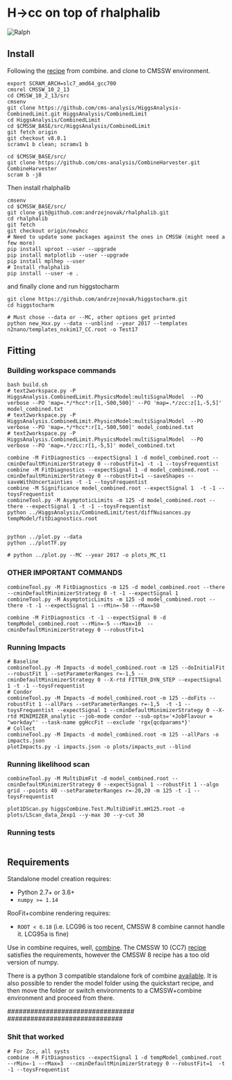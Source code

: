 # H->cc on top of rhalphalib

![Ralph](https://upload.wikimedia.org/wikipedia/en/thumb/1/14/Ralph_Wiggum.png/220px-Ralph_Wiggum.png)

## Install
Following the [recipe](https://cms-analysis.github.io/HiggsAnalysis-CombinedLimit/#cc7-release-cmssw_10_2_x-recommended-version) from combine. and clone to CMSSW environment.
```
export SCRAM_ARCH=slc7_amd64_gcc700
cmsrel CMSSW_10_2_13
cd CMSSW_10_2_13/src
cmsenv
git clone https://github.com/cms-analysis/HiggsAnalysis-CombinedLimit.git HiggsAnalysis/CombinedLimit
cd HiggsAnalysis/CombinedLimit
cd $CMSSW_BASE/src/HiggsAnalysis/CombinedLimit
git fetch origin
git checkout v8.0.1
scramv1 b clean; scramv1 b

cd $CMSSW_BASE/src/
git clone https://github.com/cms-analysis/CombineHarvester.git CombineHarvester
scram b -j8
```
Then install rhalphalib

```
cmsenv
cd $CMSSW_BASE/src/
git clone git@github.com:andrzejnovak/rhalphalib.git
cd rhalphalib
git fetch
git checkout origin/newhcc
# Need to update some packages against the ones in CMSSW (might need a few more)
pip install uproot --user --upgrade
pip install matplotlib --user --upgrade
pip install mplhep --user
# Install rhalphalib 
pip install --user -e .
```

and finally clone and run higgstocharm

```
git clone https://github.com/andrzejnovak/higgstocharm.git
cd higgstocharm

# Must chose --data or --MC, other options get printed
python new_Hxx.py --data --unblind --year 2017 --templates n2nano/templates_nskim17_CC.root -o Test17
```

## Fitting

### Building workspace commands
```
bash build.sh
# text2workspace.py -P HiggsAnalysis.CombinedLimit.PhysicsModel:multiSignalModel  --PO verbose --PO 'map=.*/*hcc*:r[1,-500,500]' --PO 'map=.*/zcc:z[1,-5,5]' model_combined.txt
# text2workspace.py -P HiggsAnalysis.CombinedLimit.PhysicsModel:multiSignalModel  --PO verbose --PO 'map=.*/*hcc*:r[1,-500,500]' model_combined.txt
# text2workspace.py -P HiggsAnalysis.CombinedLimit.PhysicsModel:multiSignalModel  --PO verbose --PO 'map=.*/zcc:r[1,-5,5]' model_combined.txt

combine -M FitDiagnostics --expectSignal 1 -d model_combined.root --cminDefaultMinimizerStrategy 0 --robustFit=1 -t -1 --toysFrequentist 
combine -M FitDiagnostics --expectSignal 1 -d model_combined.root --cminDefaultMinimizerStrategy 0 --robustFit=1 --saveShapes --saveWithUncertainties -t -1 --toysFrequentist 
combine -M Significance model_combined.root --expectSignal 1  -t -1 --toysFrequentist
combineTool.py -M AsymptoticLimits -m 125 -d model_combined.root --there --expectSignal 1 -t -1 --toysFrequentist
python ../HiggsAnalysis/CombinedLimit/test/diffNuisances.py tempModel/fitDiagnostics.root 


python ../plot.py --data 
python ../plotTF.py

# python ../plot.py --MC --year 2017 -o plots_MC_t1
```


### OTHER IMPORTANT COMMANDS
```
combineTool.py -M FitDiagnostics -m 125 -d model_combined.root --there --cminDefaultMinimizerStrategy 0 -t -1 --expectSignal 1
combineTool.py -M AsymptoticLimits -m 125 -d model_combined.root --there -t -1 --expectSignal 1 --rMin=-50 --rMax=50

combine -M FitDiagnostics -t -1 --expectSignal 0 -d tempModel_combined.root --rMin=-5 --rMax=10  --cminDefaultMinimizerStrategy 0 --robustFit=1
```

### Running Impacts
```
# Baseline
combineTool.py -M Impacts -d model_combined.root -m 125 --doInitialFit --robustFit 1 --setParameterRanges r=-1,5 --cminDefaultMinimizerStrategy 0 --X-rtd FITTER_DYN_STEP --expectSignal 1 -t -1 --toysFrequentist 
# Condor
combineTool.py -M Impacts -d model_combined.root -m 125 --doFits --robustFit 1 --allPars --setParameterRanges r=-1,5  -t -1 --toysFrequentist --expectSignal 1 --cminDefaultMinimizerStrategy 0 --X-rtd MINIMIZER_analytic --job-mode condor --sub-opts='+JobFlavour = "workday"' --task-name ggHccFit --exclude 'rgx{qcdparams*}'
# Collect
combineTool.py -M Impacts -d model_combined.root -m 125 --allPars -o impacts.json
plotImpacts.py -i impacts.json -o plots/impacts_out --blind
```

### Running likelihood scan
```
combineTool.py -M MultiDimFit -d model_combined.root --cminDefaultMinimizerStrategy 0 --expectSignal 1 --robustFit 1 --algo grid --points 40 --setParameterRanges r=-20,20 -m 125 -t -1 --toysFrequentist

plot1DScan.py higgsCombine.Test.MultiDimFit.mH125.root -o plots/LScan_data_Zexp1 --y-max 30 --y-cut 30
```

### Running tests
```

```

## Requirements
Standalone model creation requires:
  - Python 2.7+ or 3.6+
  - `numpy >= 1.14`

RooFit+combine rendering requires:
  - `ROOT < 6.18` (i.e. LCG96 is too recent, CMSSW 8 combine cannot handle it.  LCG95a is fine)

Use in combine requires, well, [combine](https://github.com/cms-analysis/HiggsAnalysis-CombinedLimit).
The CMSSW 10 (CC7) [recipe](https://cms-analysis.github.io/HiggsAnalysis-CombinedLimit/#cc7-release-cmssw_10_2_x-recommended-version)
satisfies the requirements, however the CMSSW 8 recipe has a too old version of numpy.

There is a python 3 compatible standalone fork of combine [available](https://github.com/guitargeek/combine).
It is also possible to render the model folder using the quickstart recipe, and then move the folder or switch
environments to a CMSSW+combine environment and proceed from there.


#################################
##############################
### Shit that worked
```
# For Zcc, all systs
combine -M FitDiagnostics --expectSignal 1 -d tempModel_combined.root --rMin=-1 --rMax=3  --cminDefaultMinimizerStrategy 0 --robustFit=1  -t -1 --toysFrequentist


```